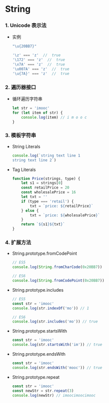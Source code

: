 # String

### 1. Unicode 表示法 

- 实例

  ```js
  "\u{20BB7}"
  
  '\z' === 'z'  //  true
  '\172' === 'z'  //  true
  '\x7A' === 'z'  //  true
  '\u007A' === 'z'  //  true
  '\u{7A}' === 'z'  //  true
  ```
  

### 2. 遍历器接口

- 循环遍历字符串

  ```js
  let str = 'imooc'
  for (let item of str) {
      console.log(item) // i m o o c
  }
  ```

### 3. 模板字符串

- String Literals

  ```js
  console.log(`string text line 1
  string text line 2`)
  ```

- Tag Literals

  ```js
  function Price(strings, type) {
      let s1 = strings[0]
      const retailPrice = 20
      const wholesalePrice = 16
      let txt = ''
      if (type === 'retail') {
          txt = `price: ${retailPrice}`
      } else {
          txt = `price: ${wholesalePrice}`
      }
      return `${s1}${txt}`
  }
  ```

### 4. 扩展方法

- String.prototype.fromCodePoint

  ```js
  // ES5
  console.log(String.fromCharCode(0x20BB7))
  
  // ES6
  console.log(String.fromCodePoint(0x20BB7))
  ```

- String.prototype.includes

  ```js
  // ES5
  const str = 'imooc'
  console.log(str.indexOf('mo')) // 1
  
  // ES6
  console.log(str.includes('mo')) // true
  ```

- String.prototype.startsWith

  ```js
  const str = 'imooc'
  console.log(str.startsWith('im')) // true
  ```
  
- String.prototype.endsWith

  ```js
  const str = 'imooc'
  console.log(str.endsWith('mooc')) // true
  ```

- String.prototype.repeat

  ```js
  const str = 'imooc'
  const newStr = str.repeat(3)
  console.log(newStr) // imoocimoocimooc
  ```

  
